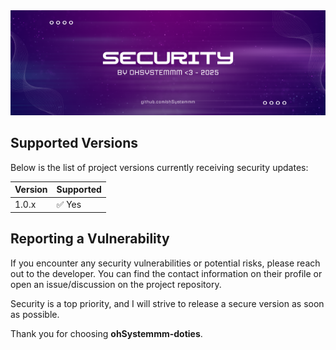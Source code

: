 <div align="center">
	<img src="Action-Area.d/Screenshots/asset_security.png">
</div>
 
## Supported Versions  

Below is the list of project versions currently receiving security updates:  

| Version | Supported          |  
| ------- | ------------------ |  
| 1.0.x   | ✅ Yes |  

## Reporting a Vulnerability  

If you encounter any security vulnerabilities or potential risks, please reach 
out to the developer. You can find the contact information on their profile or 
open an issue/discussion on the project repository.  

Security is a top priority, and I will strive to release a secure version as 
soon as possible.  

Thank you for choosing **ohSystemmm-doties**.
